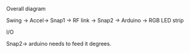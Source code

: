 Overall diagram

Swing -> Accel-> Snap1 -> RF link -> Snap2 -> Arduino -> RGB LED strip


I/O 

Snap2-> arduino needs to feed it degrees.
